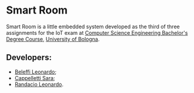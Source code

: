 # Smart Room 
Smart Room is a little embedded system developed as the third of three assignments for the 
IoT exam at [Computer Science Engineering Bachelor's Degree Course](https://corsi.unibo.it/1cycle/ComputerScienceEngineering), [University of Bologna](https://www.unibo.it/en).

## Developers:
- [Beleffi Leonardo](https://github.com/LeonardoBeleffi);
- [Cappelletti Sara](https://github.com/SaraCappelletti);
- [Randacio Leonardo](https://github.com/Oldranda1414).

